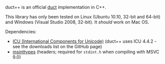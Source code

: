 duct++ is an official [duct](http://duct.komiga.com) implementation in C++.

This library has only been tested on Linux (Ubuntu 10.10, 32-bit and 64-bit) and Windows (Visual Studio 2008, 32-bit). It *should* work on Mac OS.

Dependencies:

* [ICU (International Components for Unicode)](http://site.icu-project.org) (duct++ uses ICU 4.4.2 - see the downloads list on the GitHub page)
* [msinttypes](http://code.google.com/p/msinttypes) (headers; required for `stdint.h` when compiling with MSVC 9.0)
